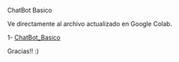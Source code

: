 ChatBot Basico

Ve directamente al archivo actualizado en Google Colab.

1- [ChatBot_Basico](https://colab.research.google.com/drive/1BrQRbGMMwCb50-wDZGaPtmrY95heoVt1)

Gracias!! :)
